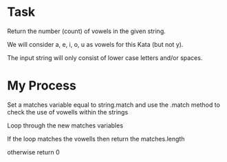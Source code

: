 <h1 align="centre">Task</h1>

Return the number (count) of vowels in the given string.

We will consider a, e, i, o, u as vowels for this Kata (but not y).

The input string will only consist of lower case letters and/or spaces.

<h1 align="centre">My Process</h1>

Set a matches variable equal to string.match and use the .match method to check the use of vowells within the strings

Loop through the new matches variables

If the loop matches the vowells then return the matches.length

otherwise return 0

